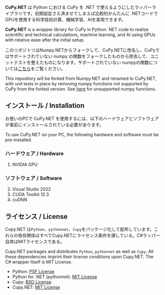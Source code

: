 **CuPy.NET** は Python における CuPy を .NET で使えるようにしたラッパーライブラリです。初期設定さえ済ませてしまえば比較的かんたんに .NETコードで GPUを使用する科学技術計算、機械学習、AIを実現できます。

**CuPy.NET** is a wrapper library for CuPy in Python. NET code to realize scientific and technical calculations, machine learning, and AI using GPUs with relative ease after the initial setup.

このリポジトリはNumpy.NETからフォークして、CuPy.NETに改名し、CuPyではサポートされていない numpy の関数をフォークしたものから除去して、ユニットテストを整えたものになります。サポートされていない numpyの関数については[こちら](https://docs.cupy.dev/en/stable/reference/comparison.html)をご覧ください。

This repository will be forked from Numpy.NET and renamed to CuPy.NET, with unit tests in place by removing numpy functions not supported by CuPy from the forked version. See [here](https://docs.cupy.dev/en/stable/reference/comparison.html) for unsupported numpy functions.

## インストール / Installation

お使いのPCで CuPy.NET を使用するには、以下のハードウェアとソフトウェアが事前にインストールされている必要があります。

To use CuPy.NET on your PC, the following hardware and software must be pre-installed.

### ハードウェア / Hardware

1. NVIDIA GPU

### ソフトウェア / Software

2. Visual Studio 2022
3. CUDA Toolkit 12.3
4. cuDNN

## ライセンス / License

Cupy.NET は`Python`、`pythonnet`、`Cupy`をパッケージ化して配布しています。これらの依存関係はすべてCupy.NETにライセンス条件を課している。C#ラッパー自体はMITライセンスである。

Cupy.NET packages and distributes `Python`, `pythonnet` as well as `Cupy`. All these dependencies imprint their license conditions upon Cupy.NET. The C# wrapper itself is MIT License. 

* Python: [PSF License](https://docs.python.org/3/license.html)
* Python for .NET (pythonnet): [MIT License](http://pythonnet.github.io/LICENSE)
* Cupy: [BSD License](https://www.Cupy.org/license.html#license)
* Cupy.NET: [MIT License](./LICENSE)
